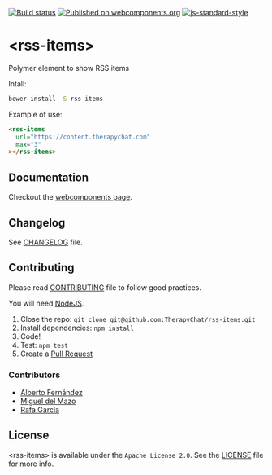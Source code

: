 [![Build status](https://travis-ci.org/TherapyChat/rss-items.svg?branch=master)](https://travis-ci.org/TherapyChat/rss-items)
[![Published on webcomponents.org](https://img.shields.io/badge/webcomponents.org-published-blue.svg)](https://www.webcomponents.org/element/therapychat/rss-items)
[![js-standard-style](https://img.shields.io/badge/code%20style-standard-brightgreen.svg)](http://standardjs.com)

# \<rss-items\>

Polymer element to show RSS items

Intall:
```bash
bower install -S rss-items
```

Example of use:
<!---
```
<custom-element-demo>
  <template>
    <script src="../webcomponentsjs/webcomponents-lite.js"></script>
    <link rel="import" href="rss-items.html">
    <next-code-block></next-code-block>
  </template>
</custom-element-demo>
```
-->
```html
<rss-items
  url="https://content.therapychat.com"
  max="3"
></rss-items>
```

## Documentation

Checkout the [webcomponents page](https://www.webcomponents.org/element/therapychat/rss-items).

## Changelog

See [CHANGELOG](./CHANGELOG.md) file.

## Contributing

Please read [CONTRIBUTING](./CONTRIBUTING.md) file to follow good practices.

You will need [NodeJS](https://nodejs.org).

1. Close the repo: `git clone git@github.com:TherapyChat/rss-items.git`
2. Install dependencies: `npm install`
3. Code!
4. Test: `npm test`
5. Create a [Pull Request](https://github.com/therapychat/rss-items/pulls)

### Contributors

- [Alberto Fernández](http://twitter.com/albertofdzm)
- [Miguel del Mazo](http://twitter.com/migueldelmazo)
- [Rafa García](http://twitter.com/rafagarcia)

## License

\<rss-items\> is available under the `Apache License 2.0`. See the [LICENSE](./LICENSE) file for more info.
